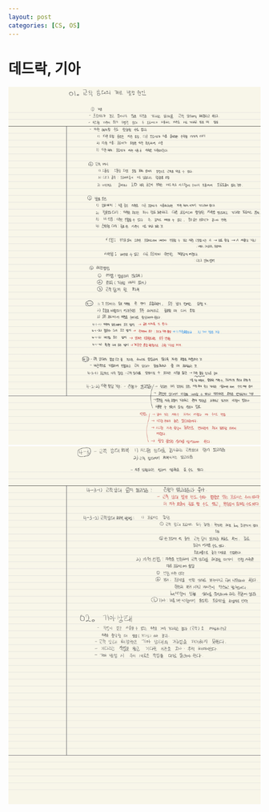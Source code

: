 ```yaml
---
layout: post
categories: [CS, OS]
---
```


# 데드락, 기아

![05.deadLockAndStarvation-1.jpg](/assets/img/os/05.deadLockAndStarvation-1.jpg)
![05.deadLockAndStarvation-2.jpg](/assets/img/os/05.deadLockAndStarvation-2.jpg)